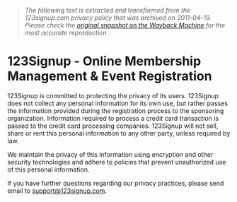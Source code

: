 > *The following text is extracted and transformed from the 123signup.com privacy policy that was archived on 2011-04-19. Please check the [original snapshot on the Wayback Machine](https://web.archive.org/web/20110419210637id_/http%3A//www.123signup.com/corp/library/company.asp%3Furl%3Dpolicy) for the most accurate reproduction.*

# 123Signup - Online Membership Management & Event Registration

123Signup is committed to protecting the privacy of its users. 123Signup does not collect any personal information for its own use, but rather passes the information provided during the registration process to the sponsoring organization. Information required to process a credit card transaction is passed to the credit card processing companies. 123Signup will not sell, share or rent this personal information to any other party, unless required by law. 

We maintain the privacy of this information using encryption and other security technologies and adhere to policies that prevent unauthorized use of this personal information. 

If you have further questions regarding our privacy practices, please send email to [support@123signup.com](mailto:support@123signup.com). 
